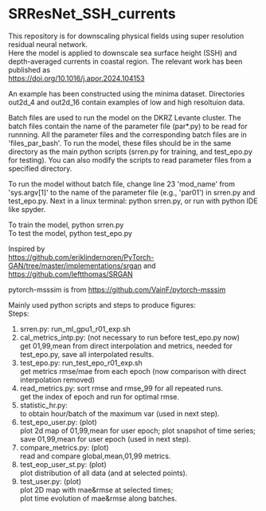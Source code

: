 # SRResNet_SSH_currents


This repository is for downscaling physical fields using 
super resolution residual neural network.  
Here the model is applied to downscale sea surface height (SSH) and 
depth-averaged currents in coastal region. The relevant work has been published as  
https://doi.org/10.1016/j.apor.2024.104153

An example has been constructed using the minima dataset. 
Directories out2d_4 and out2d_16 contain examples of low and high resoltuion data. 

Batch files are used to run the model on the DKRZ Levante cluster.
The batch files contain the name of the parameter file (par*.py) to be read for runnning. 
All the parameter files and the corresponding batch files are in 'files_par_bash'.
To run the model, these files should be in the same directory as the main python 
scripts (srren.py for training, and test_epo.py for testing).
You can also modify the scripts to read parameter files from a 
specified directory. 

To run the model without batch file, change line 23 'mod_name' from 'sys.argv[1]' 
to the name of the parameter file (e.g., 'par01') in srren.py and test_epo.py. 
Next in a linux terminal: python srren.py, or run with python IDE like spyder. 

To train the model, python srren.py  
To test the model, python test_epo.py

Inspired by  
https://github.com/eriklindernoren/PyTorch-GAN/tree/master/implementations/srgan
and  
https://github.com/leftthomas/SRGAN

pytorch-msssim is from 
https://github.com/VainF/pytorch-msssim

Mainly used python scripts and steps to produce figures:  
Steps:  
1. srren.py: run_ml_gpu1_r01_exp.sh  
2. cal_metrics_intp.py: (not necessary to run before test_epo.py now)  
	get 01,99,mean from direct interpolation and metrics, needed for test_epo.py, save all interpolated results.
3. test_epo.py: run_test_epo_r01_exp.sh  
	get metrics rmse/mae from each epoch (now comparison with direct interpolation removed)  
4. read_metrics.py: sort rmse and rmse_99 for all repeated runs.   
	get the index of epoch and run for optimal rmse. 
5. statistic_hr.py:  
	to obtain hour/batch of the maximum var (used in next step).  
6. test_epo_user.py: (plot)  
	plot 2d map of 01,99,mean for user epoch; plot snapshot of time series;  
	save 01,99,mean for user epoch (used in next step).  
7. compare_metrics.py: (plot)  
	read and compare global,mean,01,99 metrics.  
8. test_eop_user_st.py: (plot)  
	plot distribution of all data (and at selected points).  
9. test_user.py: (plot)  
	plot 2D map with mae&rmse at selected times;  
	plot time evolution of mae&rmse along batches.   
